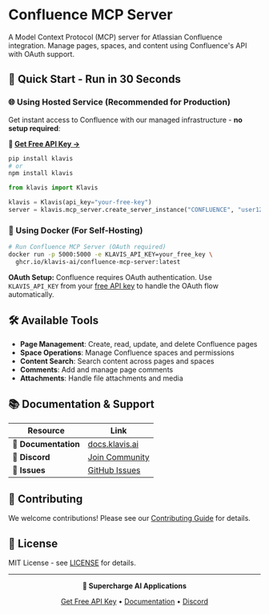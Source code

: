 # Confluence MCP Server

A Model Context Protocol (MCP) server for Atlassian Confluence integration. Manage pages, spaces, and content using Confluence's API with OAuth support.

## 🚀 Quick Start - Run in 30 Seconds

### 🌐 Using Hosted Service (Recommended for Production)

Get instant access to Confluence with our managed infrastructure - **no setup required**:

**🔗 [Get Free API Key →](https://www.klavis.ai/home/api-keys)**

```bash
pip install klavis
# or
npm install klavis
```

```python
from klavis import Klavis

klavis = Klavis(api_key="your-free-key")
server = klavis.mcp_server.create_server_instance("CONFLUENCE", "user123")
```

### 🐳 Using Docker (For Self-Hosting)

```bash
# Run Confluence MCP Server (OAuth required)
docker run -p 5000:5000 -e KLAVIS_API_KEY=your_free_key \
  ghcr.io/klavis-ai/confluence-mcp-server:latest
```

**OAuth Setup:** Confluence requires OAuth authentication. Use `KLAVIS_API_KEY` from your [free API key](https://www.klavis.ai/home/api-keys) to handle the OAuth flow automatically.

## 🛠️ Available Tools

- **Page Management**: Create, read, update, and delete Confluence pages
- **Space Operations**: Manage Confluence spaces and permissions
- **Content Search**: Search content across pages and spaces
- **Comments**: Add and manage page comments
- **Attachments**: Handle file attachments and media

## 📚 Documentation & Support

| Resource | Link |
|----------|------|
| **📖 Documentation** | [docs.klavis.ai](https://docs.klavis.ai) |
| **💬 Discord** | [Join Community](https://discord.gg/p7TuTEcssn) |
| **🐛 Issues** | [GitHub Issues](https://github.com/klavis-ai/klavis/issues) |

## 🤝 Contributing

We welcome contributions! Please see our [Contributing Guide](../../CONTRIBUTING.md) for details.

## 📜 License

MIT License - see [LICENSE](../../LICENSE) for details.

---

<div align="center">
  <p><strong>🚀 Supercharge AI Applications </strong></p>
  <p>
    <a href="https://www.klavis.ai">Get Free API Key</a> •
    <a href="https://docs.klavis.ai">Documentation</a> •
    <a href="https://discord.gg/p7TuTEcssn">Discord</a>
  </p>
</div>
